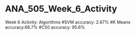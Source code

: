 # ANA_505_Week_6_Activity
Week 6 Activity: Algorithms 
#SVM accuracy: 2.67%
#K Means accuracy:66.7%
#C50 accuracy: 95.6%
